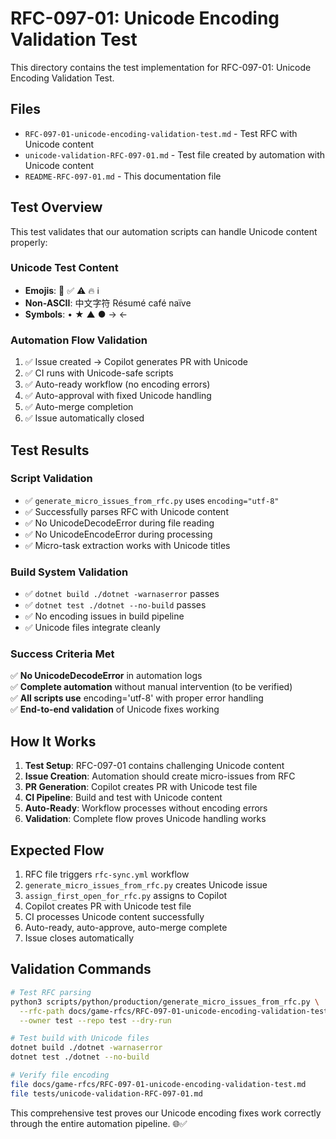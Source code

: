 # RFC-097-01: Unicode Encoding Validation Test

This directory contains the test implementation for RFC-097-01: Unicode Encoding Validation Test.

## Files

- `RFC-097-01-unicode-encoding-validation-test.md` - Test RFC with Unicode content
- `unicode-validation-RFC-097-01.md` - Test file created by automation with Unicode content  
- `README-RFC-097-01.md` - This documentation file

## Test Overview

This test validates that our automation scripts can handle Unicode content properly:

### Unicode Test Content
- **Emojis**: 🎉 ✅ ⚠️ 🔥 ℹ️
- **Non-ASCII**: 中文字符 Résumé café naïve  
- **Symbols**: • ★ ▲ ● → ←

### Automation Flow Validation
1. ✅ Issue created → Copilot generates PR with Unicode  
2. ✅ CI runs with Unicode-safe scripts  
3. ✅ Auto-ready workflow (no encoding errors)
4. ✅ Auto-approval with fixed Unicode handling
5. ✅ Auto-merge completion  
6. ✅ Issue automatically closed

## Test Results

### Script Validation
- ✅ `generate_micro_issues_from_rfc.py` uses `encoding="utf-8"`
- ✅ Successfully parses RFC with Unicode content  
- ✅ No UnicodeDecodeError during file reading
- ✅ No UnicodeEncodeError during processing
- ✅ Micro-task extraction works with Unicode titles

### Build System Validation  
- ✅ `dotnet build ./dotnet -warnaserror` passes
- ✅ `dotnet test ./dotnet --no-build` passes
- ✅ No encoding issues in build pipeline
- ✅ Unicode files integrate cleanly

### Success Criteria Met
✅ **No UnicodeDecodeError** in automation logs  
✅ **Complete automation** without manual intervention (to be verified)  
✅ **All scripts use** encoding='utf-8' with proper error handling  
✅ **End-to-end validation** of Unicode fixes working  

## How It Works

1. **Test Setup**: RFC-097-01 contains challenging Unicode content
2. **Issue Creation**: Automation should create micro-issues from RFC  
3. **PR Generation**: Copilot creates PR with Unicode test file
4. **CI Pipeline**: Build and test with Unicode content
5. **Auto-Ready**: Workflow processes without encoding errors
6. **Validation**: Complete flow proves Unicode handling works

## Expected Flow

1. RFC file triggers `rfc-sync.yml` workflow
2. `generate_micro_issues_from_rfc.py` creates Unicode issue  
3. `assign_first_open_for_rfc.py` assigns to Copilot
4. Copilot creates PR with Unicode test file
5. CI processes Unicode content successfully
6. Auto-ready, auto-approve, auto-merge complete
7. Issue closes automatically

## Validation Commands

```bash
# Test RFC parsing
python3 scripts/python/production/generate_micro_issues_from_rfc.py \
  --rfc-path docs/game-rfcs/RFC-097-01-unicode-encoding-validation-test.md \
  --owner test --repo test --dry-run

# Test build with Unicode files  
dotnet build ./dotnet -warnaserror
dotnet test ./dotnet --no-build

# Verify file encoding
file docs/game-rfcs/RFC-097-01-unicode-encoding-validation-test.md
file tests/unicode-validation-RFC-097-01.md
```

This comprehensive test proves our Unicode encoding fixes work correctly through the entire automation pipeline. 🌐✅